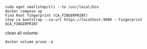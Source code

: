 ```shell
sudo eget smallstep/cli --to /usr/local/bin
docker compose up
Find Root fingerprint (CA_FINGERPRINT)
step ca bootstrap --ca-url https://localhost:9000 --fingerprint $CA_FINGERPRINT
```

clean all volume:
```shell
docker volume prune -a
```